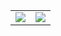 <div align="center">
    <table>
        <tr>
            <td>
               <img src="https://stats.xn--fjqs22eumn.cn/api/top-langs/?username=MontagneWang&layout=compact&card_width=240&hide=javascript,php,css,html,pug,tex">
            </td>
            <td>
                 <img src="https://stats.xn--fjqs22eumn.cn/api?username=MontagneWang&show_icons=true&count_private=true&include_all_commits=true&hide=stars&hide_rank=true&line_height=27">
            </td>
        </tr>
    </table>
</div>
